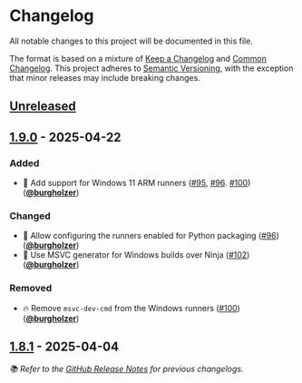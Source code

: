 # Changelog

All notable changes to this project will be documented in this file.

The format is based on a mixture of [Keep a Changelog] and [Common Changelog].
This project adheres to [Semantic Versioning], with the exception that minor releases may include breaking changes.

## [Unreleased]

## [1.9.0] - 2025-04-22

### Added

- 👷 Add support for Windows 11 ARM runners ([#95], [#96]. [#100]) ([**@burgholzer**])

### Changed

- 🚸 Allow configuring the runners enabled for Python packaging ([#96]) ([**@burgholzer**])
- 🔧 Use MSVC generator for Windows builds over Ninja ([#102]) ([**@burgholzer**])

### Removed

- 🔥 Remove `msvc-dev-cmd` from the Windows runners ([#100]) ([**@burgholzer**])

## [1.8.1] - 2025-04-04

_📚 Refer to the [GitHub Release Notes] for previous changelogs._

<!-- Version links -->

[unreleased]: https://github.com/munich-quantum-toolkit/workflows/compare/v1.9.0...HEAD
[1.9.0]: https://github.com/munich-quantum-toolkit/workflows/releases/tag/v1.9.0
[1.8.1]: https://github.com/munich-quantum-toolkit/workflows/releases/tag/v1.8.1

<!-- PR links -->

[#102]: https://github.com/munich-quantum-toolkit/workflows/pull/102
[#100]: https://github.com/munich-quantum-toolkit/workflows/pull/100
[#96]: https://github.com/munich-quantum-toolkit/workflows/pull/96
[#95]: https://github.com/munich-quantum-toolkit/workflows/pull/95

<!-- Contributor -->

[**@burgholzer**]: https://github.com/burgholzer

<!-- General links -->

[Keep a Changelog]: https://keepachangelog.com/en/1.1.0/
[Common Changelog]: https://common-changelog.org
[Semantic Versioning]: https://semver.org/spec/v2.0.0.html
[GitHub Release Notes]: https://github.com/munich-quantum-toolkit/workflows/releases
